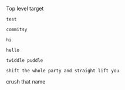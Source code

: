 Top level target

`test`

`commitsy`


`hi`


`hello`

`twiddle puddle`

`shift the whole party and straight lift you`

crush that name
